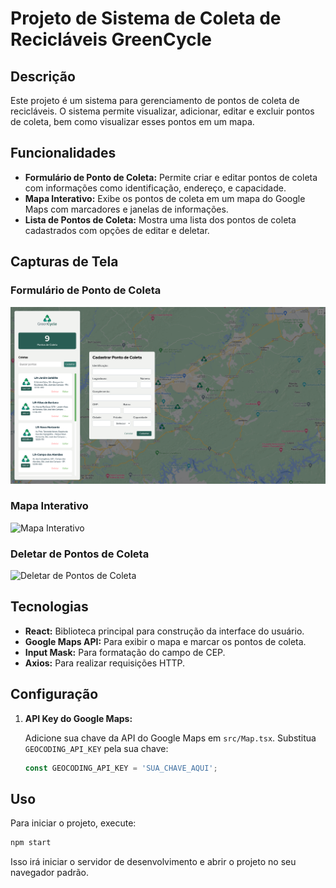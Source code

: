 # Projeto de Sistema de Coleta de Recicláveis GreenCycle

## Descrição

Este projeto é um sistema para gerenciamento de pontos de coleta de recicláveis. O sistema permite visualizar, adicionar, editar e excluir pontos de coleta, bem como visualizar esses pontos em um mapa. 

## Funcionalidades

- **Formulário de Ponto de Coleta:** Permite criar e editar pontos de coleta com informações como identificação, endereço, e capacidade.
- **Mapa Interativo:** Exibe os pontos de coleta em um mapa do Google Maps com marcadores e janelas de informações.
- **Lista de Pontos de Coleta:** Mostra uma lista dos pontos de coleta cadastrados com opções de editar e deletar.

## Capturas de Tela

### Formulário de Ponto de Coleta

![Formulário de Ponto de Coleta](/GrenCycle//src/assets/cadastro.png)

### Mapa Interativo

![Mapa Interativo](/GrenCycle//src/assets/map.png)

### Deletar de Pontos de Coleta

![Deletar de Pontos de Coleta](/GrenCycle//src/assets/delete.png)

## Tecnologias

- **React:** Biblioteca principal para construção da interface do usuário.
- **Google Maps API:** Para exibir o mapa e marcar os pontos de coleta.
- **Input Mask:** Para formatação do campo de CEP.
- **Axios:** Para realizar requisições HTTP.

## Configuração

1. **API Key do Google Maps:** 

   Adicione sua chave da API do Google Maps em `src/Map.tsx`. Substitua `GEOCODING_API_KEY` pela sua chave:

   ```javascript
   const GEOCODING_API_KEY = 'SUA_CHAVE_AQUI';
   ```

## Uso

Para iniciar o projeto, execute:

```bash
npm start
```

Isso irá iniciar o servidor de desenvolvimento e abrir o projeto no seu navegador padrão.
